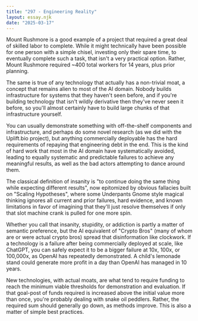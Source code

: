 ```yaml
---
title: "297 - Engineering Reality"
layout: essay.njk
date: "2025-03-17"
---
```


Mount Rushmore is a good example of a project that required a great deal of skilled labor to complete. While it might technically have been possible for one person with a simple chisel, investing only their spare time, to eventually complete such a task, that isn't a very practical option. Rather, Mount Rushmore required ~400 total workers for 14 years, plus prior planning.

The same is true of any technology that actually has a non-trivial moat, a concept that remains alien to most of the AI domain. Nobody builds infrastructure for systems that they haven't seen before, and if you're building technology that isn't wildly derivative then they've never seen it before, so you'll almost certainly have to build large chunks of that infrastructure yourself.

You can usually demonstrate something with off-the-shelf components and infrastructure, and perhaps do some novel research (as we did with the Uplift.bio project), but anything commercially deployable has the hard requirements of repaying that engineering debt in the end. This is the kind of hard work that most in the AI domain have systematically avoided, leading to equally systematic and predictable failures to achieve any meaningful results, as well as the bad actors attempting to dance around them.

The classical definition of insanity is "to continue doing the same thing while expecting different results", now epitomized by obvious fallacies built on "Scaling Hypotheses", where some Underpants Gnome style magical thinking ignores all current and prior failures, hard evidence, and known limitations in favor of imagining that they'll just resolve themselves if only that slot machine crank is pulled for one more spin.

Whether you call that insanity, stupidity, or addiction is partly a matter of semantic preference, but the AI equivalent of "Crypto Bros" (many of whom are or were actual crypto bros) spread that disinformation like clockwork. If a technology is a failure after being commercially deployed at scale, like ChatGPT, you can safely expect it to be a bigger failure at 10x, 100x, or 100,000x, as OpenAI has repeatedly demonstrated. A child's lemonade stand could generate more profit in a day than OpenAI has managed in 10 years.

New technologies, with actual moats, are what tend to require funding to reach the minimum viable thresholds for demonstration and evaluation. If that goal-post of funds required is increased above the initial value more than once, you're probably dealing with snake oil peddlers. Rather, the required sum should generally go down, as methods improve. This is also a matter of simple best practices.


